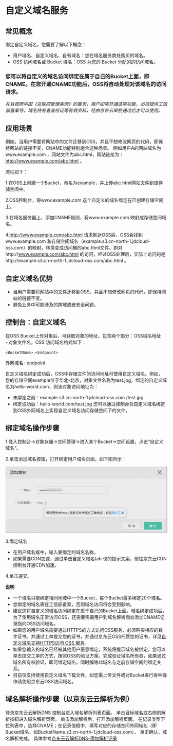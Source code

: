 # 自定义域名服务

## 常见概念
绑定自定义域名，您需要了解以下概念：

* 用户域名、自定义域名、自有域名：您在域名服务商处购买的域名。
* OSS 访问域名或 Bucket 域名：OSS 为您的 Bucket 分配的的访问域名。

### 您可以将自定义的域名访问绑定在属于自己的Bucket上面，即CNAME。在您开通CNAME功能后，OSS将自动处理对该域名的访问请求。 

*并且按照中国《互联网管理条例》的要求，用户如需开通这项功能，必须提供工信部备案号，域名持有者身份证等有效资料，经由京东云审批通过后才可以使用。*

## 应用场景

例如，当用户需要将网站中的文件迁移到OSS，并且不想修改网页的代码，即保持网站的链接不变，CNAME功能特别适合这种场景。
例如用户A的网站域名为www.example.com ，网站文件为abc.html，网站链接为：http://www.example.com/abc.html 。

流程如下：

 1.在OSS上创建一个Bucket，命名为example，并上传abc.html网站文件到该存储空间中。
 
 2.OSS控制台，将www.example.com 这个自定义的域名绑定在已创建存储空间上。
 
 3.在域名服务器上，添加CNAME规则，将www.example.com 映射成存储空间域名。
 
 4.http://www.example.com/abc.html 请求到达OSS后，OSS会找到www.example.com 和存储空间域名（example.s3.cn-north-1.jdcloud-oss.com）的映射，转换变成访问桶的abc.html文件。即对http://www.example.com/abc.html 的访问，经过OSS处理后，实际上访问的是http://example.s3.cn-north-1.jdcloud-oss.com/abc.html 。
 
## 自定义域名优势

* 当用户需要将网站中的文件迁移到OSS，并且不想修改网页的代码，即保持网站的链接不变。
* 避免业务中可能涉及的跨域或者安全问题。 
 
## 控制台：自定义域名 
在OSS Bucket上传对象后，可获取对象的地址，包含两个部分：OSS域名地址+对象文件名，OSS 访问域名格式如下：

```
<BucketName>.<Endpoint>
```

[外网域名- endpoint ](../../API-Reference-S3-Compatible/Regions-And-Endpoints.md)

自定义域名绑定成功后，OSS中存储文件的访问地址可使用自定义域名。例如，您的存储空间example位于华北-北京，对象文件名称为test.jpg，绑定的自定义域名为hello-world.com，则该对象访问地址为：

* 未绑定之前：example.s3.cn-north-1.jdcloud-oss.com /test.jpg
* 绑定成功后：hello-world.com/test.jpg
  您可以通过控制台将自定义域名绑定到OSS外网域名上实现自定义域名访问存储空间下的文件。

## 绑定域名操作步骤
1.登入控制台->对象存储->空间管理->进入某个Bucket->空间设置，点击“自定义域名”。

2.单击添加域名按钮，打开绑定用户域名页面，如下图所示：

![图片](https://github.com/jdcloudcom/cn/blob/edit/image/Object-Storage-Service/OSS-094.jpg)
 
3.绑定域名

 *  在用户域名框中，输入要绑定的域名名称。
 *  如果需要CDN加速，通过单击自定义域名tab 也的提示文案，前往京东云CDN控制台开通CDN加速。
 
4.单击提交。

**说明**
 
*  一个域名只能绑定相同地域中一个Bucket，每个Bucket最多绑定20个域名。
*  您绑定的域名需在工信部备案，否则域名访问将会受到影响。
*  建议您将自定义的域名访问绑定在属于自己的Bucket上面。域名绑定成功后，为了使用域名正常访问OSS，还需要需要用户到域名解析商处添加CNAME记录指向OSS访问域名。
*  如果您的用户域名需要通过HTTPS的方式访问OSS服务，必须购买相应的数字证书。并通过工单提交您的证书，并通过京东云OSS托管您的证书，详见[自定义域名支持HTTPS访问 OSS 服务](../../Best-Practices/Custom-Domain-Name-Guidance.md)。
*  如果您输入的域名已经被其他用户恶意绑定，系统将提示域名被绑定。您可以单击提交工单的方式，按照OSS的验证方案，完成验证域名所有权，如果通过域名所有权验证，即可绑定域名，同时解除此域名与之前存储空间的绑定关系。
*  目前仅支持使用自定义域名下载文件，如您需上传文件或对Bucket进行各种操作请使用京东云OSS访问域名。


## 域名解析操作步骤（以京东云云解析为例）

登录京东云云解析DNS 控制台进入域名解析列表页面。
单击目标域名或右侧的解析按钮进入域名解析页面。
单击添加解析后，打开添加解析页面。
在记录类型下拉列表中，选择CNAME；在记录值框中，填写对应的存储空间外网域名（即Bucket域名，如BucketName.s3.cn-north-1.jdcloud-oss.com）。
单击确认，域名解析完成。
具体参考[京东云云解析DNS-添加解析记录](https://docs.jdcloud.com/cn/jd-cloud-dns/domain-record-add)
